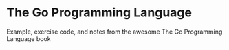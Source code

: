 # The Go Programming Language

Example, exercise code, and notes from the awesome The Go Programming Language book
